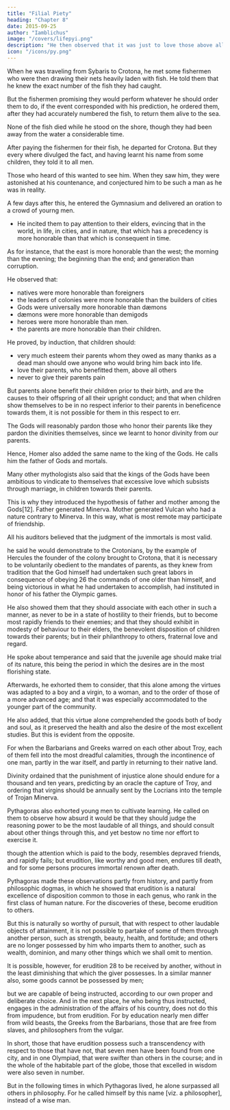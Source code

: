```yaml
---
title: "Filial Piety"
heading: "Chapter 8"
date: 2015-09-25
author: "Iamblichus"
image: "/covers/lifepyi.png"
description: "He then observed that it was just to love those above all others, and never to give them pain, who first benefited us, and in the greatest degree"
icon: "/icons/py.png"
---
```




When he was traveling from Sybaris to Crotona, he met some fishermen who were then drawing their nets heavily laden with fish. He told them that he knew the exact number of the fish they had caught. 

But the fishermen promising they would perform whatever he should order them to do, if the event corresponded with his prediction, he ordered them, after they had accurately numbered the fish, to return them alive to the sea. 

None of the fish died while he stood on the shore, though they had been away from the water a considerable time. 

After paying the fishermen for their fish, he departed for Crotona. But they every where divulged the fact, and having learnt his name from some children, they told it to all men.

Those who heard of this wanted to see him. When they saw him, they were astonished at his countenance, and conjectured him to be such a man as he was in reality. 

A few days after this, he entered the Gymnasium and delivered an oration to a crowd of yourng men. 
- He incited them to pay attention to their elders, evincing that in the world, in life, in cities, and in nature, that which has a precedency is more honorable than that which is consequent in time. 

As for instance, that the east is more honorable than the west; the morning than the evening; the beginning than the end; and generation than corruption. 

He observed that:
- natives were more honorable than foreigners
- the leaders of colonies were more honorable than the builders of cities
- Gods were universally more honorable than dæmons
- dæmons were more honorable than demigods
- heroes were more honorable than men. 
- the parents are more honorable than their children. 

He <!-- said these things to  -->proved, by induction, that children should:
- very much esteem their parents whom they owed as many thanks as a dead man should owe anyone who would bring him back into life. 
- love their parents, who benefitted them, above all others
- never to give their parents pain
<!-- , who first benefited us, and in the greatest degree. -->

But parents alone benefit their children prior to their birth, and are the causes to their offspring of all their upright conduct; and that when children show themselves to be in no respect inferior to their parents in beneficence towards them, it is not possible for them in this respect to err. 

The Gods will reasonably pardon those who honor their parents like they pardon <!--  in no less a degree than --> the divinities themselves, since we learnt to honor divinity from our parents. 

Hence, Homer also added the same name to the king of the Gods. He calls him the father of Gods and mortals. 

Many other mythologists also said that the kings of the Gods have been ambitious to vindicate to themselves that excessive love which subsists through marriage, in children towards their parents.

This is why they introduced the hypothesis of father and mother among the Gods[12]. Father <!--   the former indeed generating --> generated Minerva. Mother generated Vulcan who had a nature contrary to Minerva. In this way, what is most remote may participate of friendship.

All his auditors believed that the judgment of the immortals is most valid. 

he said he would demonstrate to the Crotonians, by the example of Hercules the founder of the colony brought to Crotona, that it is necessary to be voluntarily obedient to the mandates of parents, as they knew from tradition that the God himself had undertaken such great labors in consequence of obeying 26 the commands of one older than himself, and being victorious in what he had undertaken to accomplish, had instituted in honor of his father the Olympic games. 

He also showed them that they should associate with each other in such a manner, as never to be in a state of hostility to their friends, but to become most rapidly friends to their enemies; and that they should exhibit in modesty of behaviour to their elders, the benevolent disposition of children towards their parents; but in their philanthropy to others, fraternal love and regard.

He spoke about temperance and said that the juvenile age should make trial of its nature, this being the period in which the desires are in the most florishing state. 

Afterwards, he exhorted them to consider, that this alone among the virtues was adapted to a boy and a virgin, to a woman, and to the order of those of a more advanced age; and that it was especially accommodated to the younger part of the community. 

He also added, that this virtue alone comprehended the goods both of body and soul, as it preserved the health and also the desire of the most excellent studies. But this is evident from the opposite. 

For when the Barbarians and Greeks warred on each other about Troy, each of them fell into the most dreadful calamities, through the incontinence of one man, partly in the war itself, and partly in returning to their native land.

Divinity ordained that the punishment of injustice alone should endure for a thousand and ten years, predicting by an oracle the capture of Troy, and ordering that virgins should be annually sent by the Locrians into the temple of Trojan Minerva. 

Pythagoras also exhorted young men to cultivate learning. He called on them to observe how absurd it would be that they should judge the reasoning power to be the most laudable of all things, and should consult about other things through this, and yet bestow no time nor effort to exercise it.

though the attention which is paid to the body, resembles depraved friends, and rapidly fails; but erudition, like worthy and good men, endures till death, and for some persons procures immortal renown after death. 

Pythagoras made these observations partly from history, and partly from philosophic dogmas, in which he showed that erudition is a natural excellence of disposition common to those in each genus, who rank in the first class of human nature. For the discoveries of these, become erudition to others. 

But this is naturally so worthy of pursuit, that with respect to other laudable objects of attainment, it is not possible to partake of some of them through another person, such as strength, beauty, health, and fortitude; and others are no longer possessed by him who imparts them to another, such as wealth, dominion, and many other things which we shall omit to mention. 

It is possible, however, for erudition 28 to be received by another, without in the least diminishing that which the giver possesses. In a similar manner also, some goods cannot be possessed by men; 

but we are capable of being instructed, according to our own proper and deliberate choice. And in the next place, he who being thus instructed, engages in the administration of the affairs of his country, does not do this from impudence, but from erudition. For by education nearly men differ from wild beasts, the Greeks from the Barbarians, those that are free from slaves, and philosophers from the vulgar.

In short, those that have erudition possess such a transcendency with respect to those that have not, that seven men have been found from one city, and in one Olympiad, that were swifter than others in the course; and in the whole of the habitable part of the globe, those that excelled in wisdom were also seven in number. 

But in the following times in which Pythagoras lived, he alone surpassed all others in philosophy. For he called himself by this name [viz. a philosopher], instead of a wise man.
